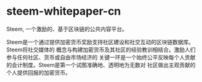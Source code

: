 # steem-whitepaper-cn
Steem, 一个激励的、基于区块链的公共内容平台。

Steem是一个通过提供加密货币奖励支持社区建设和社交互动的区块链数据库。Steem将社交媒体的 概念与构建加密货币及其社区的经验教训相结合。激励人们参与任何社区、货币或自由市场经济的 关键一环是一个始终公平反映每个人贡献的会计制度。Steem是第一个试图准确地、透明地为无数对 社区做出主观贡献的个人提供回报的加密货币。
